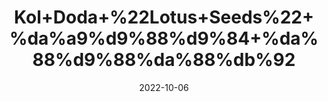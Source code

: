 ---
title: 'Kol+Doda+%22Lotus+Seeds%22+%da%a9%d9%88%d9%84+%da%88%d9%88%da%88%db%92'
date: '2022-10-06' 
metatag: '' 
inventory: '0' 
draft: false 
# meta description 
shortDescripton: 'It+is+high+in+antioxidants+and+may+help+stabilize+blood+sugar+levels.'
description: 'Seed'
longdescription: ''
featured: True
# product Price
price: '30.0'
# Product Short Description
shortDescription: 'It+is+high+in+antioxidants+and+may+help+stabilize+blood+sugar+levels.'
productID: '5C34AE98-9B2A-ED11-9968-005056B3A416'
type: 'products'
category: 'Seed' 
thumnailproduct: 'https://eraconnect.blob.core.windows.net/product-images/aminsaddiquidawakhana/5C34AE98-9B2A-ED11-9968-005056B3A416.webp' 
images:
  - image: 'https://eraconnect.blob.core.windows.net/product-images/aminsaddiquidawakhana/5C34AE98-9B2A-ED11-9968-005056B3A416.webp'  
Variants:
---